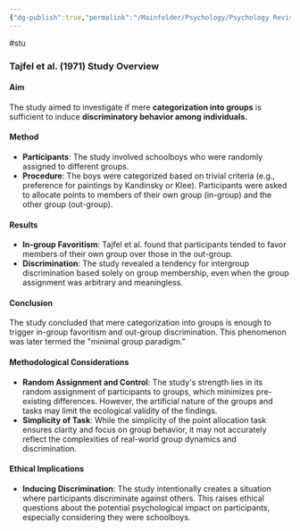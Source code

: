 ```yaml
---
{"dg-publish":true,"permalink":"/Mainfolder/Psychology/Psychology Revision/Study/Tajfel et al (1971)/"}
---
```


#stu 
### Tajfel et al. (1971) Study Overview

#### Aim

The study aimed to investigate if mere **categorization into groups** is sufficient to induce **discriminatory behavior among individuals.**

#### Method
- **Participants**: The study involved schoolboys who were randomly assigned to different groups.
- **Procedure**: The boys were categorized based on trivial criteria (e.g., preference for paintings by Kandinsky or Klee). Participants were asked to allocate points to members of their own group (in-group) and the other group (out-group).

#### Results
- **In-group Favoritism**: Tajfel et al. found that participants tended to favor members of their own group over those in the out-group.
- **Discrimination**: The study revealed a tendency for intergroup discrimination based solely on group membership, even when the group assignment was arbitrary and meaningless.

#### Conclusion
The study concluded that mere categorization into groups is enough to trigger in-group favoritism and out-group discrimination. This phenomenon was later termed the "minimal group paradigm."

#### Methodological Considerations
- **Random Assignment and Control**: The study's strength lies in its random assignment of participants to groups, which minimizes pre-existing differences. However, the artificial nature of the groups and tasks may limit the ecological validity of the findings.
- **Simplicity of Task**: While the simplicity of the point allocation task ensures clarity and focus on group behavior, it may not accurately reflect the complexities of real-world group dynamics and discrimination.

#### Ethical Implications

- **Inducing Discrimination**: The study intentionally creates a situation where participants discriminate against others. This raises ethical questions about the potential psychological impact on participants, especially considering they were schoolboys.